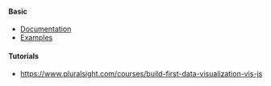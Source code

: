 #### Basic
* [Documentation](https://visjs.github.io/vis-timeline/docs/timeline/)
* [Examples](https://visjs.github.io/vis-timeline/examples/timeline/)

#### Tutorials
* https://www.pluralsight.com/courses/build-first-data-visualization-vis-js
